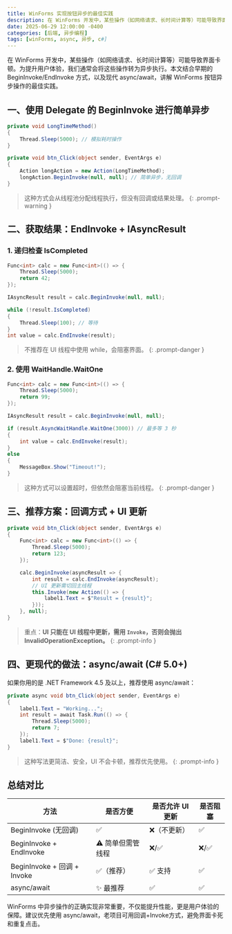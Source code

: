 ```yaml
---
title: WinForms 实现按钮异步的最佳实践
description: 在 WinForms 开发中，某些操作（如网络请求、长时间计算等）可能导致界面卡顿。为提升用户体验，我们通常会将这些操作转为异步执行。本文结合早期的 BeginInvoke/EndInvoke 方式，以及现代 async/await，讲解 WinForms 按钮异步操作的最佳实践。
date: 2025-06-29 12:00:00 -0400
categories: [后端, 异步编程]
tags: [winForms, async, 异步, c#]
---
```


在 WinForms 开发中，某些操作（如网络请求、长时间计算等）可能导致界面卡顿。为提升用户体验，我们通常会将这些操作转为异步执行。本文结合早期的 BeginInvoke/EndInvoke 方式，以及现代 async/await，讲解 WinForms 按钮异步操作的最佳实践。

## 一、使用 Delegate 的 BeginInvoke 进行简单异步

```csharp
private void LongTimeMethod()
{
    Thread.Sleep(5000); // 模拟耗时操作
}

private void btn_Click(object sender, EventArgs e)
{
    Action longAction = new Action(LongTimeMethod);
    longAction.BeginInvoke(null, null); // 简单异步，无回调
}
```

> 这种方式会从线程池分配线程执行，但没有回调或结果处理。
{: .prompt-warning }

## 二、获取结果：EndInvoke + IAsyncResult

### 1. 递归检查 IsCompleted

```csharp
Func<int> calc = new Func<int>(() => {
    Thread.Sleep(5000);
    return 42;
});

IAsyncResult result = calc.BeginInvoke(null, null);

while (!result.IsCompleted)
{
    Thread.Sleep(100); // 等待
}
int value = calc.EndInvoke(result);
```

> 不推荐在 UI 线程中使用 while，会阻塞界面。
{: .prompt-danger }

### 2. 使用 WaitHandle.WaitOne

```csharp
Func<int> calc = new Func<int>(() => {
    Thread.Sleep(5000);
    return 99;
});

IAsyncResult result = calc.BeginInvoke(null, null);

if (result.AsyncWaitHandle.WaitOne(3000)) // 最多等 3 秒
{
    int value = calc.EndInvoke(result);
}
else
{
    MessageBox.Show("Timeout!");
}
```

> 这种方式可以设置超时，但依然会阻塞当前线程。
{: .prompt-danger }

## 三、推荐方案：回调方式 + UI 更新

```csharp
private void btn_Click(object sender, EventArgs e)
{
    Func<int> calc = new Func<int>(() => {
        Thread.Sleep(5000);
        return 123;
    });

    calc.BeginInvoke(asyncResult => {
        int result = calc.EndInvoke(asyncResult);
        // UI 更新需切回主线程
        this.Invoke(new Action(() => {
            label1.Text = $"Result = {result}";
        }));
    }, null);
}
```

> 重点：**UI 只能在 UI 线程中更新，需用 `Invoke`，否则会抛出 InvalidOperationException。**
{: .prompt-info }

## 四、更现代的做法：async/await (C# 5.0+)

如果你用的是 .NET Framework 4.5 及以上，推荐使用 async/await：

```csharp
private async void btn_Click(object sender, EventArgs e)
{
    label1.Text = "Working...";
    int result = await Task.Run(() => {
        Thread.Sleep(5000);
        return 7;
    });
    label1.Text = $"Done: {result}";
}
```

> 这种写法更简洁、安全，UI 不会卡顿，推荐优先使用。
{: .prompt-info }

## 总结对比

| 方法                        | 是否方便         | 是否允许 UI 更新 | 是否阻塞 |
| --------------------------- | ---------------- | ---------------- | -------- |
| BeginInvoke (无回调)        | ✅                | ❌（不更新）      | ✅        |
| BeginInvoke + EndInvoke     | ⚠ 简单但需管线程 | ❌/✅              | ❌/✅      |
| BeginInvoke + 回调 + Invoke | ✅（推荐）        | ✅ 支持           | ✅        |
| async/await                 | ✨ 最推荐         | ✅                | ✅        |

WinForms 中异步操作的正确实现非常重要，不仅能提升性能，更是用户体验的保障。建议优先使用 async/await，老项目可用回调+Invoke方式，避免界面卡死和重复点击。
